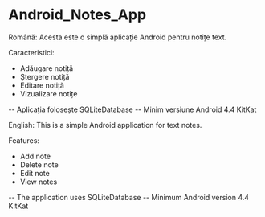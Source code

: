 # Android_Notes_App
Română: Acesta este o simplă aplicație Android pentru notițe text.

Caracteristici:
- Adăugare notiță
- Ștergere notiță
- Editare notiță
- Vizualizare notițe

-- Aplicația folosește SQLiteDatabase
-- Minim versiune Android 4.4 KitKat

English: This is a simple Android application for text notes.

Features:
- Add note
- Delete note
- Edit note
- View notes

-- The application uses SQLiteDatabase
-- Minimum Android version 4.4 KitKat
